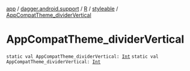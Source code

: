 [app](../../../index.md) / [dagger.android.support](../../index.md) / [R](../index.md) / [styleable](index.md) / [AppCompatTheme_dividerVertical](./-app-compat-theme_divider-vertical.md)

# AppCompatTheme_dividerVertical

`static val AppCompatTheme_dividerVertical: `[`Int`](https://kotlinlang.org/api/latest/jvm/stdlib/kotlin/-int/index.html)
`static val AppCompatTheme_dividerVertical: `[`Int`](https://kotlinlang.org/api/latest/jvm/stdlib/kotlin/-int/index.html)